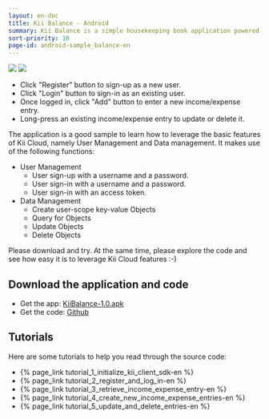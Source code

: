 ```yaml
---
layout: en-doc
title: Kii Balance - Android
summary: Kii Balance is a simple housekeeping book application powered by Kii Cloud.  You can easily add your daily income/expenses and save them on Kii Cloud.  The saved information will be accessible over multiple devices.  You can, for example, record your expenses with your mobile phone and later review them on your tablet at home.
sort-priority: 10
page-id: android-sample_balance-en
---
```

<p><img src="01.png" style="border:0" /> <img src="02.png" style="border:0" /></p>

* Click "Register" button to sign-up as a new user.
* Click "Login" button to sign-in as an existing user.
* Once logged in, click "Add" button to enter a new income/expense entry.
* Long-press an existing income/expense entry to update or delete it.

The application is a good sample to learn how to leverage the basic features of Kii Cloud, namely User Management and Data management.  It makes use of the following functions:

* User Management
  * User sign-up with a username and a password.
  * User sign-in with a username and a password.
  * User sign-in with an access token.
* Data Management
  * Create user-scope key-value Objects
  * Query for Objects
  * Update Objects
  * Delete Objects

Please download and try.  At the same time, please explore the code and see how easy it is to leverage Kii Cloud features :-)


## Download the application and code

* Get the app: [KiiBalance-1.0.apk](http://static.kii.com/devportal/docs/samples/KiiBalance-1.0.apk)
* Get the code: [Github](https://github.com/KiiPlatform/KiiBalance-Android)

## Tutorials

Here are some tutorials to help you read through the source code:

* {% page_link tutorial_1_initialize_kii_client_sdk-en %}
* {% page_link tutorial_2_register_and_log_in-en %}
* {% page_link tutorial_3_retrieve_income_expense_entry-en %}
* {% page_link tutorial_4_create_new_income_expense_entries-en %}
* {% page_link tutorial_5_update_and_delete_entries-en %}
